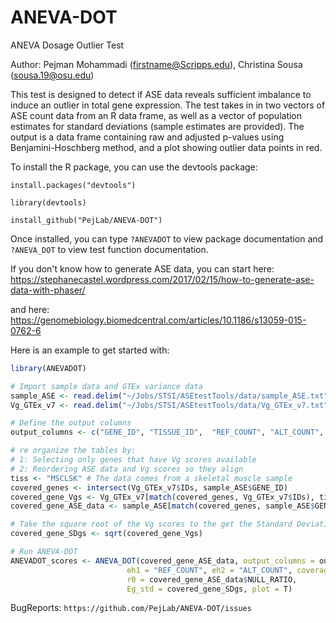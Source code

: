 # ANEVA-DOT
ANEVA Dosage Outlier Test

Author: Pejman Mohammadi (firstname@Scripps.edu), Christina Sousa (sousa.19@osu.edu)

This test is designed to detect if ASE data reveals sufficient imbalance to induce an outlier in total gene expression. The test takes in in two vectors of ASE count data from an R data frame, as well as a vector of population estimates for standard deviations (sample estimates are provided). The output is a data frame containing raw and adjusted p-values using Benjamini-Hoschberg method, and a plot showing outlier data points in red.

To install the R package, you can use the devtools package:

`install.packages("devtools")`

`library(devtools)`

`install_github("PejLab/ANEVA-DOT")`

Once installed, you can type `?ANEVADOT` to view package documentation and `?ANEVA_DOT` to view test function documentation.

If you don't know how to generate ASE data, you can start here: https://stephanecastel.wordpress.com/2017/02/15/how-to-generate-ase-data-with-phaser/

and here: https://genomebiology.biomedcentral.com/articles/10.1186/s13059-015-0762-6

Here is an example to get started with:

```r
library(ANEVADOT)

# Import sample data and GTEx variance data
sample_ASE <- read.delim("~/Jobs/STSI/ASEtestTools/data/sample_ASE.txt")
Vg_GTEx_v7 <- read.delim("~/Jobs/STSI/ASEtestTools/data/Vg_GTEx_v7.txt")

# Define the output columns
output_columns <- c("GENE_ID", "TISSUE_ID",  "REF_COUNT", "ALT_COUNT", "TOTAL_COUNT", "NULL_RATIO")

# re organize the tables by:
# 1: Selecting only genes that have Vg scores available
# 2: Reordering ASE data and Vg scores so they align
tiss <- "MSCLSK" # The data comes from a skeletal muscle sample
covered_genes <- intersect(Vg_GTEx_v7$IDs, sample_ASE$GENE_ID)
covered_gene_Vgs <- Vg_GTEx_v7[match(covered_genes, Vg_GTEx_v7$IDs), tiss] 
covered_gene_ASE_data <- sample_ASE[match(covered_genes, sample_ASE$GENE_ID),]

# Take the square root of the Vg scores to the get the Standard Deviation (SDg)
covered_gene_SDgs <- sqrt(covered_gene_Vgs) 

# Run ANEVA-DOT
ANEVADOT_scores <- ANEVA_DOT(covered_gene_ASE_data, output_columns = output_columns, 
                          eh1 = "REF_COUNT", eh2 = "ALT_COUNT", coverage = 10, 
                          r0 = covered_gene_ASE_data$NULL_RATIO,
                          Eg_std = covered_gene_SDgs, plot = T)
```

BugReports: `https://github.com/PejLab/ANEVA-DOT/issues`
